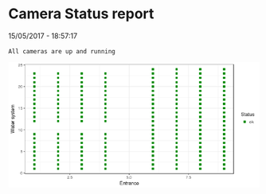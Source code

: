 Camera Status report
================
15/05/2017 - 18:57:17

    All cameras are up and running

![](camreport_files/figure-markdown_github/unnamed-chunk-2-1.png)
